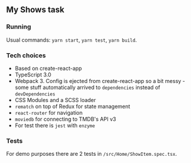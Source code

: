 ## My Shows task

### Running

Usual commands: `yarn start`, `yarn test`, `yarn build`.

### Tech choices

- Based on create-react-app
- TypeScript 3.0
- Webpack 3. Config is ejected from create-react-app so a bit messy - some stuff automatically arrived to `dependencies` instead of `devDependencies`
- CSS Modules and a SCSS loader
- `rematch` on top of Redux for state management
- `react-router` for navigation
- `moviedb` for connecting to TMDB's API v3
- For test there is `jest` with `enzyme`

### Tests

For demo purposes there are 2 tests in `/src/Home/ShowItem.spec.tsx`.